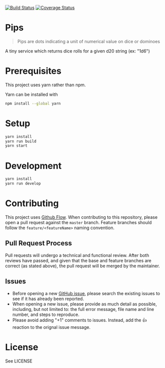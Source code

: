 [![Build Status](https://travis-ci.org/rehret/pips.svg?branch=master)](https://travis-ci.org/rehret/pips)
[![Coverage Status](https://coveralls.io/repos/github/rehret/pips/badge.svg?branch=master)](https://coveralls.io/github/rehret/pips?branch=master)

# Pips
>Pips are dots indicating a unit of numerical value on dice or dominoes

A tiny service which returns dice rolls for a given d20 string (ex: "1d6")

# Prerequisites
This project uses yarn rather than npm.

Yarn can be installed with
```bash
npm install --global yarn
```

# Setup
```bash
yarn install
yarn run build
yarn start
```

# Development
```bash
yarn install
yarn run develop
```


# Contributing
This project uses [Github Flow](https://help.github.com/articles/github-flow/).
When contributing to this repository, please open a pull request against the `master` branch.
Feature branches should follow the `feature/<featureName>` naming convention.

## Pull Request Process
Pull requests will undergo a technical and functional review. After both reviews have passed, and given that the base and feature branches are correct (as stated above), the pull request will be merged by the maintainer.

## Issues
- Before opening a new [GitHub issue](https://github.com/rehret/pips/issues), please search the existing issues to see if it has already been reported.
- When opening a new issue, please provide as much detail as possible, including, but not limited to: the full error message, file name and line number, and steps to reproduce.
- Please avoid adding "+1" comments to issues. Instead, add the :+1: reaction to the orignal issue message.

# License
See LICENSE
